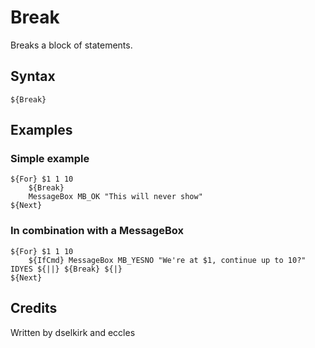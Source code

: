 # Break

Breaks a block of statements.

## Syntax

	${Break}

## Examples

### Simple example

	${For} $1 1 10
		${Break}
		MessageBox MB_OK "This will never show"
	${Next}

### In combination with a MessageBox

	${For} $1 1 10
		${IfCmd} MessageBox MB_YESNO "We're at $1, continue up to 10?" IDYES ${||} ${Break} ${|}
	${Next}

## Credits

Written by dselkirk and eccles

